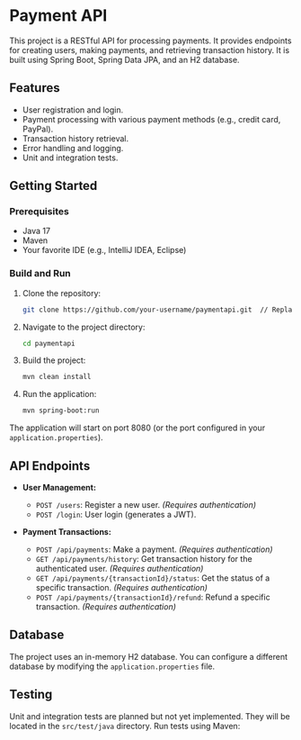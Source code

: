 # Payment API

This project is a RESTful API for processing payments. It provides endpoints for creating users, making payments, and retrieving transaction history.  It is built using Spring Boot, Spring Data JPA, and an H2 database.

## Features

* User registration and login.
* Payment processing with various payment methods (e.g., credit card, PayPal).
* Transaction history retrieval.
* Error handling and logging.
* Unit and integration tests.

## Getting Started

### Prerequisites

* Java 17
* Maven
* Your favorite IDE (e.g., IntelliJ IDEA, Eclipse)

### Build and Run

1. Clone the repository:

   ```bash
   git clone https://github.com/your-username/paymentapi.git  // Replace with your actual repository URL
   ```

2. Navigate to the project directory:

   ```bash
   cd paymentapi
   ```

3. Build the project:

   ```bash
   mvn clean install
   ```

4. Run the application:

   ```bash
   mvn spring-boot:run
   ```

The application will start on port 8080 (or the port configured in your `application.properties`).


## API Endpoints

* **User Management:**
    * `POST /users`: Register a new user.  *(Requires authentication)*
    * `POST /login`: User login (generates a JWT).

* **Payment Transactions:**
    * `POST /api/payments`: Make a payment. *(Requires authentication)*
    * `GET /api/payments/history`: Get transaction history for the authenticated user. *(Requires authentication)*
    * `GET /api/payments/{transactionId}/status`: Get the status of a specific transaction. *(Requires authentication)*
    * `POST /api/payments/{transactionId}/refund`: Refund a specific transaction. *(Requires authentication)*


## Database

The project uses an in-memory H2 database. You can configure a different database by modifying the `application.properties` file.

## Testing

Unit and integration tests are planned but not yet implemented.  They will be located in the `src/test/java` directory.  Run tests using Maven: